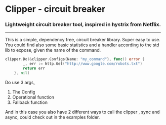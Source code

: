 # Clipper - circuit breaker

### Lightweight circuit breaker tool, inspired in hystrix from Netflix.


----

This is a simple, dependency free, circuit breaker library. Super easy to use.
You could find also some basic statistics and a handler according to the std lib to expose, given the name of the
command.


```go
clipper.Do(&clipper.Configs{Name: "my_command"}, func() error {
		_, err := http.Get("http://www.google.com/robots.txt")
		return err
	}, nil)
```
Do use 3 args,
1. The Config
2. Operational function
3. Fallback function

And in this case you also have 2 different ways to call the clipper , sync and async, could check out in the 
examples folder.